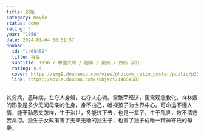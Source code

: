 ```yaml
---
title: 祝福
category: movie
status: done
rating: 5
year: "1956"
date: 2024-01-04 06:51:57
douban:
  id: "1465450"
  title: 祝福
  subtitle: 1956 / 中国大陆 / 剧情 / 桑弧 / 白杨 邸力
  rating: 8.4
  cover: https://img9.doubanio.com/view/photo/m_ratio_poster/public/p2537257644.jpg
  link: https://movie.douban.com/subject/1465450/
---
```


贫穷病，愚昧病，左夺人身躯，右夺人心魂。需繁荣经济，更需观念教化。祥林嫂的形象是多少无闻母亲的化身，身不由己，唯视孩子为世界中心。可命运不懂人情，能干勤恳又怎样，生于治世，多能过下去，也是一辈子，生于乱世，数不清悲苦炎凉。独生子女政策害了无亲无助的独生子，也害了独子成唯一精神寄托的母亲。